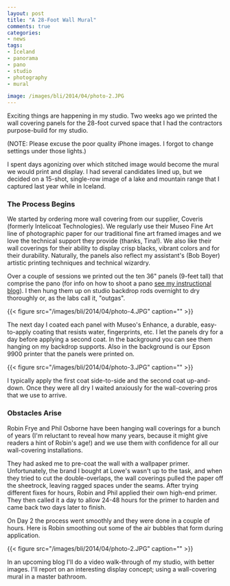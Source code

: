 ```yaml
---
layout: post
title: "A 28-Foot Wall Mural"
comments: true
categories:
- news
tags:
- Iceland
- panorama
- pano
- studio
- photography
- mural

image: /images/bli/2014/04/photo-2.JPG
---
```


Exciting things are happening in my studio. Two weeks ago we printed the wall covering panels for the 28-foot curved space that I had the contractors purpose-build for my studio. 

<!--more-->

(NOTE: Please excuse the poor quality iPhone images. I forgot to change settings under those lights.)

I spent days agonizing over which stitched image would become the mural we would print and display. I had several candidates lined up, but we decided on a 15-shot, single-row image of a lake and mountain range that I captured last year while in Iceland. 

### The Process Begins

We started by ordering more wall covering from our supplier, Coveris (formerly Intelicoat Technologies). We regularly use their Museo Fine Art line of photographic paper for our traditional fine art framed images and we love the technical support they provide (thanks, Tina!). We also like their wall coverings for their ability to display crisp blacks, vibrant colors and for their durability. Naturally, the panels also reflect my assistant's (Bob Boyer) artistic printing techniques and technical wizardry. 

Over a couple of sessions we printed out the ten 36" panels (9-feet tall) that comprise the pano (for info on how to shoot a pano [see my instructional blog](http://www.lesterpickerphoto.com/2014/02/25/multi-row-pano/)). I then hung them up on studio backdrop rods overnight to dry thoroughly or, as the labs call it, "outgas". 

{{< figure src="/images/bli/2014/04/photo-4.JPG" caption="" >}}

The next day I coated each panel with Museo's Enhance, a durable, easy-to-apply coating that resists water, fingerprints, etc. I let the panels dry for a day before applying a second coat. In the background you can see them hanging on my backdrop supports. Also in the background is our Epson 9900 printer that the panels were printed on. 

{{< figure src="/images/bli/2014/04/photo-3.JPG" caption="" >}}

I typically apply the first coat side-to-side and the second coat up-and-down. Once they were all dry I waited anxiously for the wall-covering pros that we use to arrive. 

### Obstacles Arise

Robin Frye and Phil Osborne have been hanging wall coverings for  a bunch of years (I'm reluctant to reveal how many years, because it might give readers a hint of Robin's age!) and we use them with confidence for all our wall-covering installations. 

They had asked me to pre-coat the wall with a wallpaper primer. Unfortunately, the brand I bought at Lowe's wasn't up to the task, and when they tried to cut the double-overlaps, the wall coverings pulled the paper off the sheetrock, leaving ragged spaces under the seams. After trying different fixes for hours, Robin and Phil applied their own high-end primer. They then called it a day to allow 24-48 hours for the primer to harden and came back two days later to finish. 

On Day 2 the process went smoothly and they were done in a couple of hours. Here is Robin smoothing out some of the air bubbles that form during application.  

{{< figure src="/images/bli/2014/04/photo-2.JPG" caption="" >}}

In an upcoming blog I'll do a video walk-through of my studio, with better images. I'll report on an interesting display concept; using a wall-covering mural in a master bathroom. 